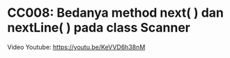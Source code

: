 # CC008: Bedanya method next( ) dan nextLine( ) pada class Scanner
Video Youtube: https://youtu.be/KeVVD6h38nM

